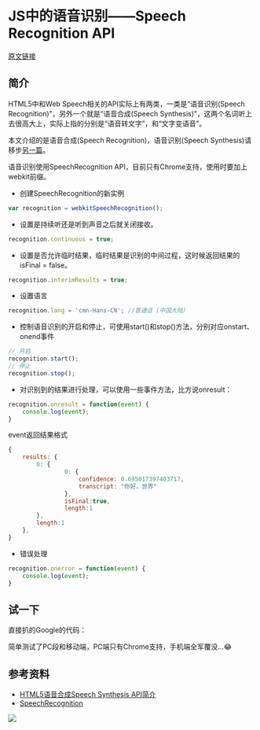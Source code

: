 # JS中的语音识别——Speech Recognition API

[原文链接](https://denzel.netlify.com/js/speech_in_js_recognition.html)

## 简介
HTML5中和Web Speech相关的API实际上有两类，一类是“语音识别(Speech Recognition)”，另外一个就是“语音合成(Speech Synthesis)”，这两个名词听上去很高大上，实际上指的分别是“语音转文字”，和“文字变语音”。

本文介绍的是语音合成(Speech Recognition)，语音识别(Speech Synthesis)请移步[另一篇](speech_in_js_synthesis.html)。

语音识别使用SpeechRecognition API，目前只有Chrome支持，使用时要加上webkit前缀。

- 创建SpeechRecognition的新实例
```js
var recognition = webkitSpeechRecognition();
```

- 设置是持续听还是听到声音之后就关闭接收。
```js
recognition.continuous = true;
```

- 设置是否允许临时结果，临时结果是识别的中间过程，这时候返回结果的isFinal = false。
```js
recognition.interimResults = true;
```

- 设置语言
```js
recognition.lang = 'cmn-Hans-CN'; //普通话 (中国大陆)
```

- 控制语音识别的开启和停止，可使用start()和stop()方法，分别对应onstart、onend事件
```js
// 开启
recognition.start();
// 停止
recognition.stop();
```

- 对识别到的结果进行处理，可以使用一些事件方法，比方说onresult：
```js
recognition.onresult = function(event) { 
    console.log(event);
}
```


event返回结果格式
```js
{
    results: {
        0: {
              	0: {
                	confidence: 0.695017397403717,
                	transcript: "你好，世界"
              	},
              	isFinal:true,
              	length:1
        },
        length:1
    },
}
```

- 错误处理
```js
recognition.onerror = function(event) { 
    console.log(event);
}
```

## 试一下
直接扒的Google的代码：

简单测试了PC段和移动端，PC端只有Chrome支持，手机端全军覆没...:joy:

<my-iframe :src="'https://xiaotianxia.github.io/demos-2018/speech-recognition/index.html'"></my-iframe>


## 参考资料
- [HTML5语音合成Speech Synthesis API简介](http://www.zhangxinxu.com/wordpress/2017/01/html5-speech-recognition-synthesis-api/)
- [SpeechRecognition](https://developer.mozilla.org/zh-CN/docs/Web/API/SpeechRecognition)

[![](https://badge.juejin.im/entry/5afd0a2a6fb9a07ace591395/likes.svg?style=flat-square)](https://juejin.im/entry/5afd0a2a6fb9a07ace591395/detail)

<comment-tool></comment-tool>
